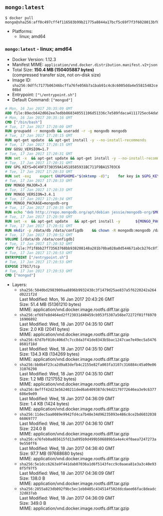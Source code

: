 ## `mongo:latest`

```console
$ docker pull mongo@sha256:aff0c497cff4f116583b99b21775a8844a17bcf5c69f7f3f6028013bf0d6c00c
```

-	Platforms:
	-	linux; amd64

### `mongo:latest` - linux; amd64

-	Docker Version: 1.12.3
-	Manifest MIME: `application/vnd.docker.distribution.manifest.v2+json`
-	Total Size: **150.4 MB (150405887 bytes)**  
	(compressed transfer size, not on-disk size)
-	Image ID: `sha256:0dffc7177b06346bcffa76fe056b7a1bab91c4c8c6005dda4e55815482ce08bd`
-	Entrypoint: `["\/entrypoint.sh"]`
-	Default Command: `["mongod"]`

```dockerfile
# Mon, 16 Jan 2017 20:35:09 GMT
ADD file:89ecb642d662ee7edbb868340551106d51336c7e589fdaca4111725ec64da957 in / 
# Mon, 16 Jan 2017 20:35:16 GMT
CMD ["/bin/bash"]
# Tue, 17 Jan 2017 17:20:09 GMT
RUN groupadd -r mongodb && useradd -r -g mongodb mongodb
# Tue, 17 Jan 2017 17:20:15 GMT
RUN apt-get update 	&& apt-get install -y --no-install-recommends 		numactl 	&& rm -rf /var/lib/apt/lists/*
# Tue, 17 Jan 2017 17:20:15 GMT
ENV GOSU_VERSION=1.7
# Tue, 17 Jan 2017 17:20:31 GMT
RUN set -x 	&& apt-get update && apt-get install -y --no-install-recommends ca-certificates wget && rm -rf /var/lib/apt/lists/* 	&& wget -O /usr/local/bin/gosu "https://github.com/tianon/gosu/releases/download/$GOSU_VERSION/gosu-$(dpkg --print-architecture)" 	&& wget -O /usr/local/bin/gosu.asc "https://github.com/tianon/gosu/releases/download/$GOSU_VERSION/gosu-$(dpkg --print-architecture).asc" 	&& export GNUPGHOME="$(mktemp -d)" 	&& gpg --keyserver ha.pool.sks-keyservers.net --recv-keys B42F6819007F00F88E364FD4036A9C25BF357DD4 	&& gpg --batch --verify /usr/local/bin/gosu.asc /usr/local/bin/gosu 	&& rm -r "$GNUPGHOME" /usr/local/bin/gosu.asc 	&& chmod +x /usr/local/bin/gosu 	&& gosu nobody true 	&& apt-get purge -y --auto-remove ca-certificates wget
# Tue, 17 Jan 2017 17:20:31 GMT
ENV GPG_KEYS=0C49F3730359A14518585931BC711F9BA15703C6
# Tue, 17 Jan 2017 17:20:33 GMT
RUN set -ex; 	export GNUPGHOME="$(mktemp -d)"; 	for key in $GPG_KEYS; do 		gpg --keyserver ha.pool.sks-keyservers.net --recv-keys "$key"; 	done; 	gpg --export $GPG_KEYS > /etc/apt/trusted.gpg.d/mongodb.gpg; 	rm -r "$GNUPGHOME"; 	apt-key list
# Tue, 17 Jan 2017 17:20:33 GMT
ENV MONGO_MAJOR=3.4
# Tue, 17 Jan 2017 17:20:33 GMT
ENV MONGO_VERSION=3.4.1
# Tue, 17 Jan 2017 17:20:34 GMT
ENV MONGO_PACKAGE=mongodb-org
# Tue, 17 Jan 2017 17:20:35 GMT
RUN echo "deb http://repo.mongodb.org/apt/debian jessie/mongodb-org/$MONGO_MAJOR main" > /etc/apt/sources.list.d/mongodb-org.list
# Tue, 17 Jan 2017 17:20:50 GMT
RUN set -x 	&& apt-get update 	&& apt-get install -y 		${MONGO_PACKAGE}=$MONGO_VERSION 		${MONGO_PACKAGE}-server=$MONGO_VERSION 		${MONGO_PACKAGE}-shell=$MONGO_VERSION 		${MONGO_PACKAGE}-mongos=$MONGO_VERSION 		${MONGO_PACKAGE}-tools=$MONGO_VERSION 	&& rm -rf /var/lib/apt/lists/* 	&& rm -rf /var/lib/mongodb 	&& mv /etc/mongod.conf /etc/mongod.conf.orig
# Tue, 17 Jan 2017 17:20:51 GMT
RUN mkdir -p /data/db /data/configdb 	&& chown -R mongodb:mongodb /data/db /data/configdb
# Tue, 17 Jan 2017 17:20:52 GMT
VOLUME [/data/db /data/configdb]
# Tue, 17 Jan 2017 17:20:52 GMT
COPY file:7f1f8bb27f73563768bb938208148a281b70ba028a8d544671abcb276c8f741c in /entrypoint.sh 
# Tue, 17 Jan 2017 17:20:53 GMT
ENTRYPOINT ["/entrypoint.sh"]
# Tue, 17 Jan 2017 17:20:53 GMT
EXPOSE 27017/tcp
# Tue, 17 Jan 2017 17:20:53 GMT
CMD ["mongod"]
```

-	Layers:
	-	`sha256:5040bd2983909aa8896b9932438c3f1479d25ae837a5f6220242a264d0221f2d`  
		Last Modified: Mon, 16 Jan 2017 20:43:26 GMT  
		Size: 51.4 MB (51361210 bytes)  
		MIME: application/vnd.docker.image.rootfs.diff.tar.gzip
	-	`sha256:ef697e8d464ed2ff23031d40459cb953f5307a56be72272f01ff697016906892`  
		Last Modified: Wed, 18 Jan 2017 04:35:10 GMT  
		Size: 2.0 KB (2041 bytes)  
		MIME: application/vnd.docker.image.rootfs.diff.tar.gzip
	-	`sha256:67d7bf010c406d7c7cc8da3f41de8343b5bac1247cae7e49ec5a54768601f18d`  
		Last Modified: Wed, 18 Jan 2017 04:35:10 GMT  
		Size: 134.3 KB (134269 bytes)  
		MIME: application/vnd.docker.image.rootfs.diff.tar.gzip
	-	`sha256:bb0b4f23ca2d9a83defb4c2155e82fa003fa3107c316884c45a09e0631076298`  
		Last Modified: Wed, 18 Jan 2017 04:35:10 GMT  
		Size: 1.2 MB (1217552 bytes)  
		MIME: application/vnd.docker.image.rootfs.diff.tar.gzip
	-	`sha256:8efff42d23e56240211ded6a6409387dc94d2179772646ea3e9c6377686e9e09`  
		Last Modified: Wed, 18 Jan 2017 04:36:09 GMT  
		Size: 1.4 KB (1424 bytes)  
		MIME: application/vnd.docker.image.rootfs.diff.tar.gzip
	-	`sha256:11dec5aa0089e9942fd4ca7b48e34d96235093e486c8ce2bd603203866069777`  
		Last Modified: Wed, 18 Jan 2017 04:36:10 GMT  
		Size: 224.0 B  
		MIME: application/vnd.docker.image.rootfs.diff.tar.gzip
	-	`sha256:e76feb0ad65615fd13a095b9d499b506889b5a4e4c4f0aea7247273a9e550ff6`  
		Last Modified: Wed, 18 Jan 2017 04:36:40 GMT  
		Size: 97.7 MB (97688680 bytes)  
		MIME: application/vnd.docker.image.rootfs.diff.tar.gzip
	-	`sha256:5e1dcc6263a9f441dab07036a1d6f5143fecc9c0aaea81e3a3c40e938f5f97f5`  
		Last Modified: Wed, 18 Jan 2017 04:36:09 GMT  
		Size: 138.0 B  
		MIME: application/vnd.docker.image.rootfs.diff.tar.gzip
	-	`sha256:2855a823db092f9bc5ec1eb0405c434514f502ddcdaee66fac8deadc32d837ab`  
		Last Modified: Wed, 18 Jan 2017 04:36:09 GMT  
		Size: 349.0 B  
		MIME: application/vnd.docker.image.rootfs.diff.tar.gzip
